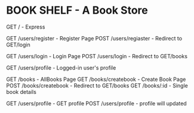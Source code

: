 # BOOK SHELF - A Book Store

GET / - Express

GET     /users/register - Register Page
POST    /users/regiaster - Redirect to GET/login

GET     /users/login - Login Page
POST    /users/login - Redirect to GET/books

GET     /users/profile - Logged-in user's profile

GET     /books - AllBooks Page
GET     /books/createbook - Create Book Page
POST    /books/createbook - Redirect to GET/books
GET     /books/:id        - Single book details

GET     /users/profile     - GET profile
POST    /users/profile     - profile will updated




